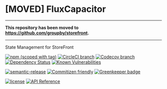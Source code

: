 # [MOVED] FluxCapacitor

* * *

**This repository has been moved to <https://github.com/groupby/storefront>.**

* * *

State Management for StoreFront

[![npm (scoped with tag)](https://img.shields.io/npm/v/@storefront/flux-capacitor.svg?style=flat-square)](https://www.npmjs.com/package/@storefront/flux-capacitor)
[![CircleCI branch](https://img.shields.io/circleci/project/github/groupby/flux-capacitor/master.svg?style=flat-square)](https://circleci.com/gh/groupby/flux-capacitor/tree/master)
[![Codecov branch](https://img.shields.io/codecov/c/github/groupby/flux-capacitor/master.svg?style=flat-square)](https://codecov.io/gh/groupby/flux-capacitor)
[![Dependency Status](https://dependencyci.com/github/groupby/flux-capacitor/badge?style=flat-square)](https://dependencyci.com/github/groupby/flux-capacitor)
[![Known Vulnerabilities](https://snyk.io/test/github/groupby/flux-capacitor/badge.svg?style=flat-square)](https://snyk.io/test/github/groupby/flux-capacitor)

[![semantic-release](https://img.shields.io/badge/%20%20%F0%9F%93%A6%F0%9F%9A%80-semantic--release-e10079.svg?style=flat-square)](https://github.com/semantic-release/semantic-release)
[![Commitizen friendly](https://img.shields.io/badge/commitizen-friendly-brightgreen.svg?style=flat-square)](http://commitizen.github.io/cz-cli/)
[![Greenkeeper badge](https://badges.greenkeeper.io/groupby/flux-capacitor.svg)](https://greenkeeper.io/)

[![license](https://img.shields.io/github/license/mashape/apistatus.svg?style=flat-square)](https://choosealicense.com/licenses/mit/)
[![API Reference](https://img.shields.io/badge/API_reference-latest-blue.svg?style=flat-square)](https://groupby.github.io/flux-capacitor/)



                                                                            
